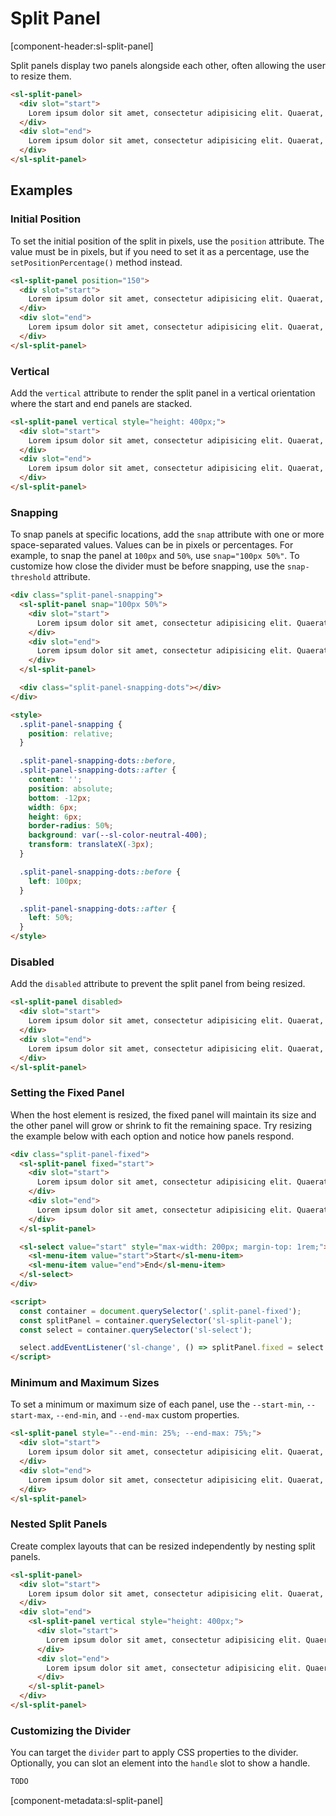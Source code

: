 # Split Panel

[component-header:sl-split-panel]

Split panels display two panels alongside each other, often allowing the user to resize them.

```html preview
<sl-split-panel>
  <div slot="start">
    Lorem ipsum dolor sit amet, consectetur adipisicing elit. Quaerat, suscipit animi. Exercitationem, modi tenetur, voluptatibus magnam qui excepturi quasi autem et odit, recusandae obcaecati! Quaerat possimus facilis tempora consequatur officia?
  </div>
  <div slot="end">
    Lorem ipsum dolor sit amet, consectetur adipisicing elit. Quaerat, suscipit animi. Exercitationem, modi tenetur, voluptatibus magnam qui excepturi quasi autem et odit, recusandae obcaecati! Quaerat possimus facilis tempora consequatur officia?
  </div>
</sl-split-panel>
```

## Examples

### Initial Position

To set the initial position of the split in pixels, use the `position` attribute. The value must be in pixels, but if you need to set it as a percentage, use the `setPositionPercentage()` method instead.

```html preview
<sl-split-panel position="150">
  <div slot="start">
    Lorem ipsum dolor sit amet, consectetur adipisicing elit. Quaerat, suscipit animi. Exercitationem, modi tenetur, voluptatibus magnam qui excepturi quasi autem et odit, recusandae obcaecati! Quaerat possimus facilis tempora consequatur officia?
  </div>
  <div slot="end">
    Lorem ipsum dolor sit amet, consectetur adipisicing elit. Quaerat, suscipit animi. Exercitationem, modi tenetur, voluptatibus magnam qui excepturi quasi autem et odit, recusandae obcaecati! Quaerat possimus facilis tempora consequatur officia?
  </div>
</sl-split-panel>
```

### Vertical

Add the `vertical` attribute to render the split panel in a vertical orientation where the start and end panels are stacked.

```html preview
<sl-split-panel vertical style="height: 400px;">
  <div slot="start">
    Lorem ipsum dolor sit amet, consectetur adipisicing elit. Quaerat, suscipit animi. Exercitationem, modi tenetur, voluptatibus magnam qui excepturi quasi autem et odit, recusandae obcaecati! Quaerat possimus facilis tempora consequatur officia?
  </div>
  <div slot="end">
    Lorem ipsum dolor sit amet, consectetur adipisicing elit. Quaerat, suscipit animi. Exercitationem, modi tenetur, voluptatibus magnam qui excepturi quasi autem et odit, recusandae obcaecati! Quaerat possimus facilis tempora consequatur officia?
  </div>
</sl-split-panel>
```

### Snapping

To snap panels at specific locations, add the `snap` attribute with one or more space-separated values. Values can be in pixels or percentages. For example, to snap the panel at `100px` and `50%`, use `snap="100px 50%"`. To customize how close the divider must be before snapping, use the `snap-threshold` attribute.

```html preview
<div class="split-panel-snapping">
  <sl-split-panel snap="100px 50%">
    <div slot="start">
      Lorem ipsum dolor sit amet, consectetur adipisicing elit. Quaerat, suscipit animi. Exercitationem, modi tenetur, voluptatibus magnam qui excepturi quasi autem et odit, recusandae obcaecati! Quaerat possimus facilis tempora consequatur officia?
    </div>
    <div slot="end">
      Lorem ipsum dolor sit amet, consectetur adipisicing elit. Quaerat, suscipit animi. Exercitationem, modi tenetur, voluptatibus magnam qui excepturi quasi autem et odit, recusandae obcaecati! Quaerat possimus facilis tempora consequatur officia?
    </div>
  </sl-split-panel>

  <div class="split-panel-snapping-dots"></div>
</div>

<style>
  .split-panel-snapping {
    position: relative;
  }

  .split-panel-snapping-dots::before,
  .split-panel-snapping-dots::after {
    content: '';
    position: absolute;
    bottom: -12px;
    width: 6px;
    height: 6px;
    border-radius: 50%;
    background: var(--sl-color-neutral-400);
    transform: translateX(-3px);
  }

  .split-panel-snapping-dots::before {
    left: 100px;
  }

  .split-panel-snapping-dots::after {
    left: 50%;
  }
</style>
```

### Disabled

Add the `disabled` attribute to prevent the split panel from being resized.

```html preview
<sl-split-panel disabled>
  <div slot="start">
    Lorem ipsum dolor sit amet, consectetur adipisicing elit. Quaerat, suscipit animi. Exercitationem, modi tenetur, voluptatibus magnam qui excepturi quasi autem et odit, recusandae obcaecati! Quaerat possimus facilis tempora consequatur officia?
  </div>
  <div slot="end">
    Lorem ipsum dolor sit amet, consectetur adipisicing elit. Quaerat, suscipit animi. Exercitationem, modi tenetur, voluptatibus magnam qui excepturi quasi autem et odit, recusandae obcaecati! Quaerat possimus facilis tempora consequatur officia?
  </div>
</sl-split-panel>
```

### Setting the Fixed Panel

When the host element is resized, the fixed panel will maintain its size and the other panel will grow or shrink to fit the remaining space. Try resizing the example below with each option and notice how panels respond.

```html preview
<div class="split-panel-fixed">
  <sl-split-panel fixed="start">
    <div slot="start">
      Lorem ipsum dolor sit amet, consectetur adipisicing elit. Quaerat, suscipit animi. Exercitationem, modi tenetur, voluptatibus magnam qui excepturi quasi autem et odit, recusandae obcaecati! Quaerat possimus facilis tempora consequatur officia?
    </div>
    <div slot="end">
      Lorem ipsum dolor sit amet, consectetur adipisicing elit. Quaerat, suscipit animi. Exercitationem, modi tenetur, voluptatibus magnam qui excepturi quasi autem et odit, recusandae obcaecati! Quaerat possimus facilis tempora consequatur officia?
    </div>
  </sl-split-panel>

  <sl-select value="start" style="max-width: 200px; margin-top: 1rem;">
    <sl-menu-item value="start">Start</sl-menu-item>
    <sl-menu-item value="end">End</sl-menu-item>
  </sl-select>
</div>

<script>
  const container = document.querySelector('.split-panel-fixed');
  const splitPanel = container.querySelector('sl-split-panel');
  const select = container.querySelector('sl-select');

  select.addEventListener('sl-change', () => splitPanel.fixed = select.value);
</script>
```

### Minimum and Maximum Sizes

To set a minimum or maximum size of each panel, use the `--start-min`, `--start-max`, `--end-min`, and `--end-max` custom properties.

```html preview
<sl-split-panel style="--end-min: 25%; --end-max: 75%;">
  <div slot="start">
    Lorem ipsum dolor sit amet, consectetur adipisicing elit. Quaerat, suscipit animi. Exercitationem, modi tenetur, voluptatibus magnam qui excepturi quasi autem et odit, recusandae obcaecati! Quaerat possimus facilis tempora consequatur officia?
  </div>
  <div slot="end">
    Lorem ipsum dolor sit amet, consectetur adipisicing elit. Quaerat, suscipit animi. Exercitationem, modi tenetur, voluptatibus magnam qui excepturi quasi autem et odit, recusandae obcaecati! Quaerat possimus facilis tempora consequatur officia?
  </div>
</sl-split-panel>
```

### Nested Split Panels

Create complex layouts that can be resized independently by nesting split panels.

```html preview
<sl-split-panel>
  <div slot="start">
    Lorem ipsum dolor sit amet, consectetur adipisicing elit. Quaerat, suscipit animi. Exercitationem, modi tenetur, voluptatibus magnam qui excepturi quasi autem et odit, recusandae obcaecati! Quaerat possimus facilis tempora consequatur officia?
  </div>
  <div slot="end">
    <sl-split-panel vertical style="height: 400px;">
      <div slot="start">
        Lorem ipsum dolor sit amet, consectetur adipisicing elit. Quaerat, suscipit animi. Exercitationem, modi tenetur, voluptatibus magnam qui excepturi quasi autem et odit, recusandae obcaecati! Quaerat possimus facilis tempora consequatur officia?
      </div>
      <div slot="end">
        Lorem ipsum dolor sit amet, consectetur adipisicing elit. Quaerat, suscipit animi. Exercitationem, modi tenetur, voluptatibus magnam qui excepturi quasi autem et odit, recusandae obcaecati! Quaerat possimus facilis tempora consequatur officia?
      </div>
    </sl-split-panel>    
  </div>
</sl-split-panel>
```

### Customizing the Divider

You can target the `divider` part to apply CSS properties to the divider. Optionally, you can slot an element into the `handle` slot to show a handle.

```html preview
TODO
```

[component-metadata:sl-split-panel]
